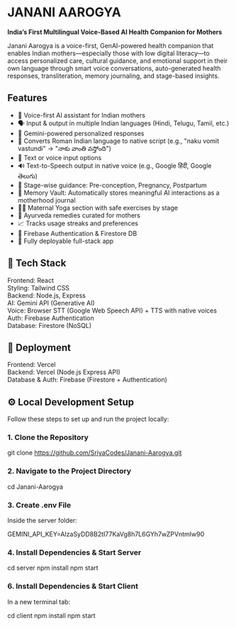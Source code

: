 # JANANI AAROGYA

**India’s First Multilingual Voice-Based AI Health Companion for Mothers**

Janani Aarogya is a voice-first, GenAI-powered health companion that enables Indian mothers—especially those with low digital literacy—to access personalized care, cultural guidance, and emotional support in their own language through smart voice conversations, auto-generated health responses, transliteration, memory journaling, and stage-based insights.

## Features

- 🎤 Voice-first AI assistant for Indian mothers
- 🗣️ Input & output in multiple Indian languages (Hindi, Telugu, Tamil, etc.)
- 🧠 Gemini-powered personalized responses
- 🔄 Converts Roman Indian language to native script (e.g., "naku vomit vastundi" → "నాకు వాంతి వస్తోంది")
- 📱 Text or voice input options
- 🔊 Text-to-Speech output in native voice (e.g., Google हिंदी, Google తెలుగు)
- 👶 Stage-wise guidance: Pre-conception, Pregnancy, Postpartum
- 📔 Memory Vault: Automatically stores meaningful AI interactions as a motherhood journal
- 🧘‍♀️ Maternal Yoga section with safe exercises by stage
- 🌿 Ayurveda remedies curated for mothers
- 📈 Tracks usage streaks and preferences
- 🔐 Firebase Authentication & Firestore DB
- 🚀 Fully deployable full-stack app

## 🧪 Tech Stack

Frontend: React  
Styling: Tailwind CSS  
Backend: Node.js, Express  
AI: Gemini API (Generative AI)  
Voice: Browser STT (Google Web Speech API) + TTS with native voices  
Auth: Firebase Authentication  
Database: Firestore (NoSQL)

## 🚀 Deployment

Frontend: Vercel  
Backend: Vercel (Node.js Express API)  
Database & Auth: Firebase (Firestore + Authentication)

## ⚙️ Local Development Setup

Follow these steps to set up and run the project locally:

### 1. Clone the Repository

git clone https://github.com/SriyaCodes/Janani-Aarogya.git

### 2. Navigate to the Project Directory

cd Janani-Aarogya
### 3. Create .env File 
Inside the server folder:

GEMINI_API_KEY=AIzaSyDD8B2tI77KaVg8h7L6GYh7wZPVntmIw90
### 4. Install Dependencies & Start Server
cd server
npm install
npm start
### 6. Install Dependencies & Start Client
In a new terminal tab:

cd client
npm install
npm start

